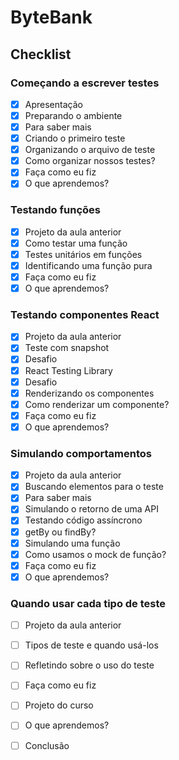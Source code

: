 # ByteBank

## Checklist

### Começando a escrever testes
- [x] Apresentação
- [x] Preparando o ambiente
- [x] Para saber mais
- [x] Criando o primeiro teste
- [x] Organizando o arquivo de teste
- [x] Como organizar nossos testes?
- [x] Faça como eu fiz
- [x] O que aprendemos?

### Testando funções
- [x] Projeto da aula anterior
- [x] Como testar uma função
- [x] Testes unitários em funções
- [x] Identificando uma função pura
- [x] Faça como eu fiz
- [x] O que aprendemos?

### Testando componentes React
- [x] Projeto da aula anterior
- [x] Teste com snapshot
- [x] Desafio
- [x] React Testing Library
- [x] Desafio
- [x] Renderizando os componentes
- [x] Como renderizar um componente?
- [x] Faça como eu fiz
- [x] O que aprendemos?

### Simulando comportamentos
- [x] Projeto da aula anterior
- [x] Buscando elementos para o teste
- [x] Para saber mais 
- [x] Simulando o retorno de uma API  
- [x] Testando código assíncrono  
- [x] getBy ou findBy?  
- [x] Simulando uma função  
- [x] Como usamos o mock de função?  
- [x] Faça como eu fiz  
- [x] O que aprendemos? 

### Quando usar cada tipo de teste
- [ ] Projeto da aula anterior
- [ ] Tipos de teste e quando usá-los
- [ ] Refletindo sobre o uso do teste
- [ ] Faça como eu fiz
- [ ] Projeto do curso 
- [ ] O que aprendemos?
- [ ] Conclusão



